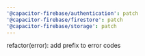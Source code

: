 ```yaml
---
'@capacitor-firebase/authentication': patch
'@capacitor-firebase/firestore': patch
'@capacitor-firebase/storage': patch
---
```


refactor(error): add prefix to error codes
